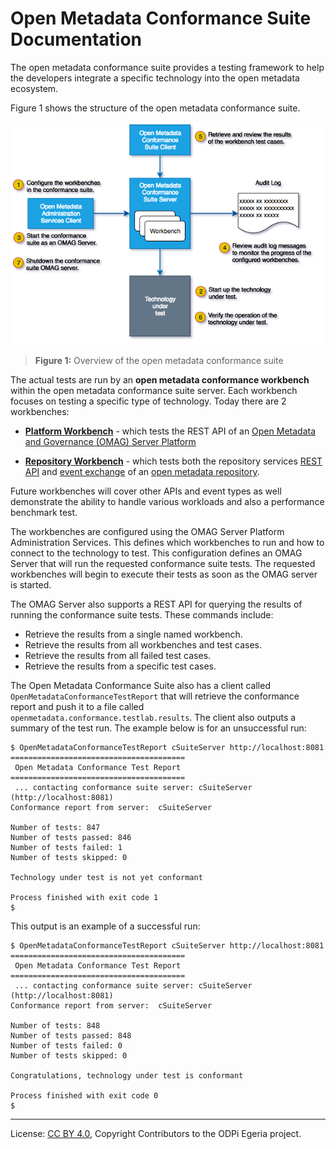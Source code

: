 <!-- SPDX-License-Identifier: CC-BY-4.0 -->
<!-- Copyright Contributors to the ODPi Egeria project. -->

  
# Open Metadata Conformance Suite Documentation

The open metadata conformance suite provides a testing framework to help the developers
integrate a specific technology into the open metadata ecosystem.

Figure 1 shows the structure of the open metadata conformance suite.

![Figure 1](conformance-suite-oveview.png)
> **Figure 1:** Overview of the open metadata conformance suite

The actual tests are run by an **open metadata conformance workbench** within the open metadata conformance suite server.
Each workbench focuses on testing a specific type of technology.
Today there are 2 workbenches:
* **[Platform Workbench](platform-workbench)** - which tests the REST API of an
[Open Metadata and Governance (OMAG) Server Platform](../../open-metadata-implementation/governance-servers/admin-services/docs/concepts/omag-server-platform.md)

* **[Repository Workbench](repository-workbench)** - which tests both the repository services 
[REST API](../../open-metadata-implementation/repository-services/docs/component-descriptions/omrs-rest-services.md)
and [event exchange](../../open-metadata-implementation/repository-services/docs/event-descriptions)
of an [open metadata repository](../../open-metadata-implementation/repository-services/docs/open-metadata-repository.md).

Future workbenches will cover other APIs and event types as well
demonstrate the ability to handle various workloads and also
a performance benchmark test.

The workbenches are configured using the OMAG Server Platform Administration Services.
This defines which workbenches to run and how to connect to the technology to test.
This configuration defines an OMAG Server that will run the requested conformance suite tests.
The requested workbenches will begin to execute their tests as soon as the OMAG server is started.

The OMAG Server also supports a REST API for querying the results of running
the conformance suite tests.  These commands include:

* Retrieve the results from a single named workbench.
* Retrieve the results from all workbenches and test cases.
* Retrieve the results from all failed test cases.
* Retrieve the results from a specific test cases.

The Open Metadata Conformance Suite also has a 
client called `OpenMetadataConformanceTestReport` that will retrieve
the conformance report and push it to a file called `openmetadata.conformance.testlab.results`.
The client also outputs a summary of the test run.
The example below is for an unsuccessful run:

```
$ OpenMetadataConformanceTestReport cSuiteServer http://localhost:8081
=======================================
 Open Metadata Conformance Test Report 
=======================================
 ... contacting conformance suite server: cSuiteServer (http://localhost:8081)
Conformance report from server:  cSuiteServer

Number of tests: 847
Number of tests passed: 846
Number of tests failed: 1
Number of tests skipped: 0

Technology under test is not yet conformant

Process finished with exit code 1
$
```

This output is an example of a successful run:

```
$ OpenMetadataConformanceTestReport cSuiteServer http://localhost:8081
=======================================
 Open Metadata Conformance Test Report 
=======================================
 ... contacting conformance suite server: cSuiteServer (http://localhost:8081)
Conformance report from server:  cSuiteServer

Number of tests: 848
Number of tests passed: 848
Number of tests failed: 0
Number of tests skipped: 0

Congratulations, technology under test is conformant

Process finished with exit code 0
$
```

----
License: [CC BY 4.0](https://creativecommons.org/licenses/by/4.0/),
Copyright Contributors to the ODPi Egeria project.